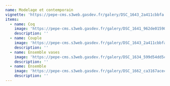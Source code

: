 ```yaml
---
name: Modelage et contemporain
vignette: 'https://pepe-cms.s3web.gasdev.fr/galery/DSC_1643_2a411cbbfa.JPG'
items:
  - name: Coq
    image: 'https://pepe-cms.s3web.gasdev.fr/galery/DSC_1641_962de01590.JPG'
    description: ''
  - name: Couple
    image: 'https://pepe-cms.s3web.gasdev.fr/galery/DSC_1643_2a411cbbfa.JPG'
    description: ''
  - name: Ensemble vases
    image: 'https://pepe-cms.s3web.gasdev.fr/galery/DSC_1634_599d54dd5c.JPG'
    description: ''
  - name: Ensemble
    image: 'https://pepe-cms.s3web.gasdev.fr/galery/DSC_1662_ca3167acec.JPG'
    description: ''
---
```


